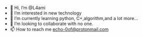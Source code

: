 - 👋 Hi, I’m @L4ami
- 👀 I’m interested in new technology
- 🌱 I’m currently learning python, C+,algorithm,and a lot more...
- 💞️ I’m looking to collaborate with no one. 
- 📫 How to reach me echo-0of@protonmail.com

<!---
Youv1260/Youv1260 is a ✨ special ✨ repository because its `README.md` (this file) appears on your GitHub profile.
You can click the Preview link to take a look at your changes.
--->
